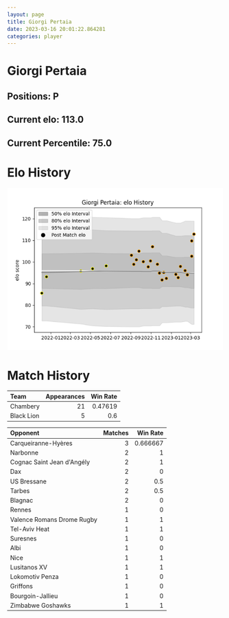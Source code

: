 ```yaml
---  
layout: page  
title: Giorgi Pertaia  
date: 2023-03-16 20:01:22.864281  
categories: player  
---
```

# Giorgi Pertaia

## Positions: P

## Current elo: 113.0

## Current Percentile: 75.0

# Elo History


![elo history](history_GiorgiPertaia.png)
# Match History


| Team       |   Appearances |   Win Rate |
|:-----------|--------------:|-----------:|
| Chambery   |            21 |    0.47619 |
| Black Lion |             5 |    0.6     |

| Opponent                   |   Matches |   Win Rate |
|:---------------------------|----------:|-----------:|
| Carqueiranne-Hyères        |         3 |   0.666667 |
| Narbonne                   |         2 |   1        |
| Cognac Saint Jean d'Angély |         2 |   1        |
| Dax                        |         2 |   0        |
| US Bressane                |         2 |   0.5      |
| Tarbes                     |         2 |   0.5      |
| Blagnac                    |         2 |   0        |
| Rennes                     |         1 |   0        |
| Valence Romans Drome Rugby |         1 |   1        |
| Tel-Aviv Heat              |         1 |   1        |
| Suresnes                   |         1 |   0        |
| Albi                       |         1 |   0        |
| Nice                       |         1 |   1        |
| Lusitanos XV               |         1 |   1        |
| Lokomotiv Penza            |         1 |   0        |
| Griffons                   |         1 |   0        |
| Bourgoin-Jallieu           |         1 |   0        |
| Zimbabwe Goshawks          |         1 |   1        |